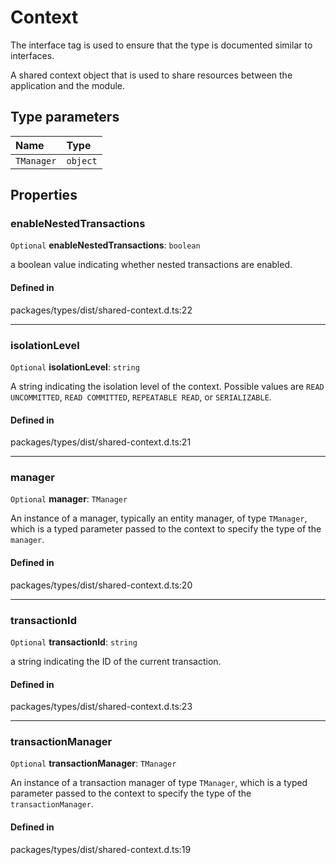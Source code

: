 # Context

The interface tag is used to ensure that the type is documented similar to interfaces.

A shared context object that is used to share resources between the application and the module.

## Type parameters

| Name | Type |
| :------ | :------ |
| `TManager` | `object` |

## Properties

### enableNestedTransactions

 `Optional` **enableNestedTransactions**: `boolean`

a boolean value indicating whether nested transactions are enabled.

#### Defined in

packages/types/dist/shared-context.d.ts:22

___

### isolationLevel

 `Optional` **isolationLevel**: `string`

A string indicating the isolation level of the context. Possible values are `READ UNCOMMITTED`, `READ COMMITTED`, `REPEATABLE READ`, or `SERIALIZABLE`.

#### Defined in

packages/types/dist/shared-context.d.ts:21

___

### manager

 `Optional` **manager**: `TManager`

An instance of a manager, typically an entity manager, of type `TManager`, which is a typed parameter passed to the context to specify the type of the `manager`.

#### Defined in

packages/types/dist/shared-context.d.ts:20

___

### transactionId

 `Optional` **transactionId**: `string`

a string indicating the ID of the current transaction.

#### Defined in

packages/types/dist/shared-context.d.ts:23

___

### transactionManager

 `Optional` **transactionManager**: `TManager`

An instance of a transaction manager of type `TManager`, which is a typed parameter passed to the context to specify the type of the `transactionManager`.

#### Defined in

packages/types/dist/shared-context.d.ts:19
